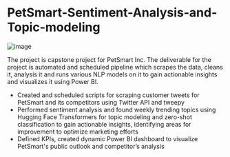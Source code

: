 # PetSmart-Sentiment-Analysis-and-Topic-modeling
![image](https://github.com/kChaporkar/PetSmart-Sentiment-Analysis-and-Topic-modeling/assets/115592768/02d72806-78a6-4690-a4eb-bd4d1af989d1)

The project is capstone project for PetSmart Inc. The deliverable for the project is automated and scheduled pipeline which scrapes the data, cleans it, analysis it and runs various NLP models on it to gain actionable insights and visualizes it using Power BI. 

- Created and scheduled scripts for scraping customer tweets for PetSmart and its competitors using Twitter API and tweepy
- Performed sentiment analysis and found weekly trending topics using Hugging Face Transformers for topic modeling and 
zero-shot classification to gain actionable insights, identifying areas for improvement to optimize marketing efforts
- Defined KPIs, created dynamic Power BI dashboard to visualize PetSmart's public outlook and competitor’s analysis
